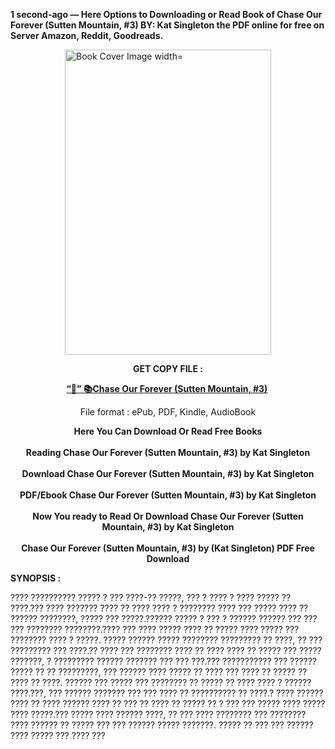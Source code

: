 <p><strong>1 second-ago &mdash; Here Options to Downloading or Read Book of Chase Our Forever (Sutten Mountain, #3) BY: Kat Singleton the PDF online for free on Server Amazon, Reddit, Goodreads.</strong></p><p><a href="https://yuzong16a.web.app/apply/199057593-chase-our-forever"><img style="display: block; margin-left: auto; margin-right: auto;" src="https://i.gr-assets.com/images/S/compressed.photo.goodreads.com/books/1725011353l/199057593.jpg" alt="Book Cover Image width=" width="330" height="488" /></a></p><p style="text-align: center;"><strong>GET COPY FILE :</strong></p><p style="text-align: center;"><strong><a href="https://yuzong16a.web.app/apply/199057593-chase-our-forever" target="_blank" rel="noopener">“📢” 📚Chase Our Forever (Sutten Mountain, #3)</a>&nbsp;</strong></p><p style="text-align: center;">File format : ePub, PDF, Kindle, AudioBook</p><div style="text-align: center;"><strong>Here You Can Download Or Read Free Books</strong></div><div style="text-align: center;">&nbsp;</div><div style="text-align: center;"><strong>Reading Chase Our Forever (Sutten Mountain, #3) by Kat Singleton</strong></div><div style="text-align: center;">&nbsp;</div><div style="text-align: center;"><strong>Download Chase Our Forever (Sutten Mountain, #3) by Kat Singleton</strong></div><div style="text-align: center;">&nbsp;</div><div style="text-align: center;"><strong>PDF/Ebook Chase Our Forever (Sutten Mountain, #3) by Kat Singleton</strong></div><div style="text-align: center;">&nbsp;</div><div style="text-align: center;"><strong>Now You ready to Read Or Download Chase Our Forever (Sutten Mountain, #3) by Kat Singleton</strong></div><div style="text-align: center;">&nbsp;</div><div style="text-align: center;"><strong>Chase Our Forever (Sutten Mountain, #3) by (Kat Singleton) PDF Free Download</strong></div><p><strong>SYNOPSIS :</strong></p><p>???? ?????????? ????? ? ??? ????-?? ?????, ??? ? ???? ? ???? ????? ?? ????.??? ???? ??????? ???? ?? ???? ???? ? ???????? ???? ??? ????? ???? ?? ?????? ????????, ????? ??? ?????.?????? ????? ? ??? ? ?????? ?????? ??? ??? ??? ???????? ????????.???? ??? ???? ????? ???? ?? ????? ???? ????? ??? ???????? ???? ? ?????. ????? ?????? ????? ???????? ????????? ?? ????, ?? ??? ????????? ??? ????.?? ???? ??? ???????? ???? ?? ???? ???? ?? ????? ??? ????? ???????, ? ????????? ?????? ??????? ??? ??? ???.??? ??????????? ??? ?????? ????? ?? ?? ?????????, ??? ?????? ???? ????? ?? ???? ??? ???? ?? ????? ?? ???? ?? ????. ?????? ??? ????? ??? ???????? ?? ????? ?? ???? ???? ? ?????? ????.???, ??? ?????? ??????? ??? ??? ???? ?? ?????????? ?? ????.? ???? ?????? ???? ?? ???? ?????? ???? ?? ??? ?? ???? ?? ????? ?? ? ??? ??? ????? ???? ????? ???? ?????.??? ????? ???? ?????? ????, ?? ??? ???? ???????? ??? ???????? ???? ?????? ?? ????? ??? ??? ?????? ????? ???????. ????? ?? ??? ??? ?????? ???? ????? ??? ???? ??? </p>
